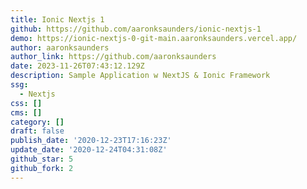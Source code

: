 ```yaml
---
title: Ionic Nextjs 1
github: https://github.com/aaronksaunders/ionic-nextjs-1
demo: https://ionic-nextjs-0-git-main.aaronksaunders.vercel.app/
author: aaronksaunders
author_link: https://github.com/aaronksaunders
date: 2023-11-26T07:43:12.129Z
description: Sample Application w NextJS & Ionic Framework
ssg:
  - Nextjs
css: []
cms: []
category: []
draft: false
publish_date: '2020-12-23T17:16:23Z'
update_date: '2020-12-24T04:31:08Z'
github_star: 5
github_fork: 2
---
```

